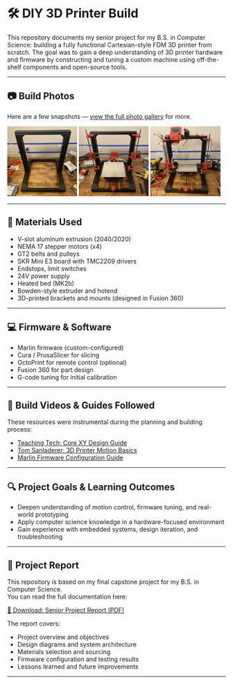 # 🛠️ DIY 3D Printer Build

This repository documents my senior project for my B.S. in Computer Science: building a fully functional Cartesian-style FDM 3D printer from scratch. The goal was to gain a deep understanding of 3D printer hardware and firmware by constructing and tuning a custom machine using off-the-shelf components and open-source tools.

---

## 📷 Build Photos

Here are a few snapshots — [view the full photo gallery](gallery.md) for more.

<p float="left">
  <img src="https://github.com/Luluanaki/diy-crtsn-3dprinter/blob/main/images/The%20Frame.jpg?raw=true" width="32%" />
  <img src="https://github.com/Luluanaki/diy-crtsn-3dprinter/blob/main/images/462551408_1686445295249764_3722107572912922706_n.jpg?raw=true" width="32%" />
  <img src="https://github.com/Luluanaki/diy-crtsn-3dprinter/blob/main/images/462543248_2284007145306717_3057766440872295951_n.jpg?raw=true" width="32%" />
</p>

---

## 🧰 Materials Used

- V-slot aluminum extrusion (2040/2020)
- NEMA 17 stepper motors (x4)
- GT2 belts and pulleys
- SKR Mini E3 board with TMC2209 drivers
- Endstops, limit switches
- 24V power supply
- Heated bed (MK2b)
- Bowden-style extruder and hotend
- 3D-printed brackets and mounts (designed in Fusion 360)

---

## 💻 Firmware & Software

- Marlin firmware (custom-configured)
- Cura / PrusaSlicer for slicing
- OctoPrint for remote control (optional)
- Fusion 360 for part design
- G-code tuning for initial calibration

---

## 🎥 Build Videos & Guides Followed

These resources were instrumental during the planning and building process:

- [Teaching Tech: Core XY Design Guide](https://www.youtube.com/watch?v=EXAMPLE)
- [Tom Sanladerer: 3D Printer Motion Basics](https://www.youtube.com/watch?v=EXAMPLE)
- [Marlin Firmware Configuration Guide](https://marlinfw.org/docs/configuration/configuration.html)

---

## 🔍 Project Goals & Learning Outcomes

- Deepen understanding of motion control, firmware tuning, and real-world prototyping
- Apply computer science knowledge in a hardware-focused environment
- Gain experience with embedded systems, design iteration, and troubleshooting

---

## 📄 Project Report

This repository is based on my final capstone project for my B.S. in Computer Science.  
You can read the full documentation here:

[📄 Download: Senior Project Report (PDF)](docs/Final%20Written%20Report.pdf)

The report covers:
- Project overview and objectives
- Design diagrams and system architecture
- Materials selection and sourcing
- Firmware configuration and testing results
- Lessons learned and future improvements

---



